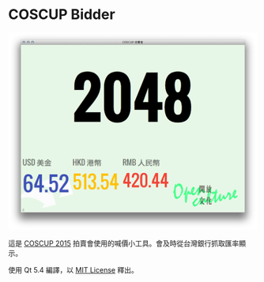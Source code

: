 COSCUP Bidder
=============

![螢幕截圖](docs/screenshot.png)

這是 [COSCUP 2015](http://coscup.org/2015) 拍賣會使用的喊價小工具。會及時從台灣銀行抓取匯率顯示。

使用 Qt 5.4 編譯，以 [MIT License](LICENSE.md) 釋出。
